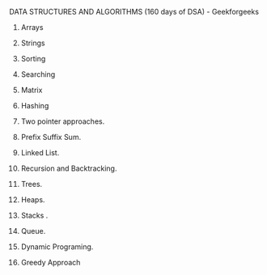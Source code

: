 
DATA STRUCTURES AND ALGORITHMS (160 days of DSA) - Geekforgeeks

1. Arrays

2. Strings

3. Sorting

4. Searching

5. Matrix

6. Hashing

7. Two pointer approaches.

8. Prefix Suffix Sum.

9. Linked List.

10. Recursion  and Backtracking.

11. Trees.

12. Heaps.

13. Stacks .

14. Queue.

15. Dynamic Programing.

16. Greedy Approach 

 

    
